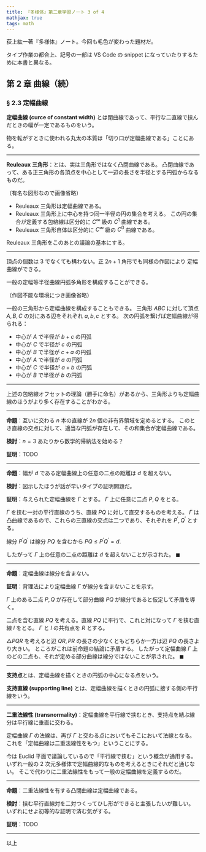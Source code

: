 ```yaml
---
title: 『多様体』第二章学習ノート 3 of 4
mathjax: true
tags: math
---
```


荻上紘一著『多様体』ノート。今回も毛色が変わった題材だ。

タイプ作業の都合上、記号の一部は VS Code の snippet になっていたりするために本書と異なる。

## 第 2 章 曲線（続）

### § 2.3 定幅曲線

**定幅曲線 (curce of constant width)** とは閉曲線であって、平行な二直線で挟んだときの幅が一定であるものをいう。

物を転がすときに使われる丸太の本質は「切り口が定幅曲線である」ことにある。

----

**Reuleaux 三角形**：とは、実は三角形ではなく凸閉曲線である。
凸閉曲線であって、ある正三角形の各頂点を中心として一辺の長さを半径とする円弧からなるものだ。

（有名な図形なので画像省略）

* Reuleaux 三角形は定幅曲線である。
* Reuleaux 三角形上に中心を持つ同一半径の円の集合を考える。
  この円の集合が定義する包絡線は区分的に $C^\infty$ 級の $C^1$ 曲線である。
* Reuleaux 三角形自体は区分的に $C^\infty$ 級の $C^0$ 曲線である。

Reuleaux 三角形をこのあとの議論の基本にする。

----

頂点の個数は $3$ でなくても構わない。正 $2n + 1$ 角形でも同様の作図により
定幅曲線ができる。

一般の定幅等半径曲線円弧多角形を構成することができる。

（作図不能な環境につき画像省略）

一般の三角形から定幅曲線を構成することもできる。
三角形 $ABC$ に対して頂点 $A, B, C$ の対にある辺をそれぞれ $a, b, c$ とする。
次の円弧を繋げば定幅曲線が得られる：

* 中心が $A$ で半径が $b + c$ の円弧
* 中心が $C$ で半径が $c$ の円弧
* 中心が $B$ で半径が $c + a$ の円弧
* 中心が $A$ で半径が $a$ の円弧
* 中心が $C$ で半径が $a + b$ の円弧
* 中心が $B$ で半径が $b$ の円弧

----

上述の包絡線オフセットの理論（勝手に命名）があるから、三角形よりも定幅曲線のほうがより多く存在することがわかる。

----

**命題**：互いに交わる $n$ 本の直線が $2n$ 個の非有界領域を定めるとする。
このとき直線の交点に対して、適当な円弧が存在して、その和集合が定幅曲線である。

**検討**：$n = 3$ あたりから数学的帰納法を始める？

**証明**：TODO

----

**命題**：幅が $d$ である定幅曲線上の任意の二点の距離は $d$ を超えない。

**検討**：図示したほうが話が早いタイプの証明問題だ。

**証明**：与えられた定幅曲線を $\Gamma$ とする。
$\Gamma$ 上に任意に二点 $P, Q$ をとる。

$\Gamma$ を挟む一対の平行直線のうち、直線 $PQ$ に対して直交するものを考える。
$\Gamma$ は凸曲線であるので、これらの三直線の交点は二つであり、それぞれを $P^{\prime}, Q^{\prime}$ とする。

線分 $P^{\prime}Q^{\prime}$ は線分 $PQ$ を含むから
$PQ \le P^{\prime}Q^{\prime} = d.$

したがって $\Gamma$ 上の任意の二点の距離は $d$ を超えないことが示された。
$\blacksquare$

----

**命題**：定幅曲線は線分を含まない。

**証明**：背理法により定幅曲線 $\Gamma$ が線分を含まないことを示す。

$\Gamma$ 上のある二点 $P, Q$ が存在して部分曲線 $PQ$ が線分であると仮定して矛盾を導く。

二点を含む直線 $PQ$ を考える。直線 $PQ$ に平行で、これと対になって $\Gamma$ を挟む直線 $l$ をとる。
$\Gamma$ と $l$ の共有点を $R$ とする。

$\triangle PQR$ を考えると辺 $QR, PR$ の長さの少なくともどちらか一方は辺 $PQ$ の長さより大きい。
ところがこれは前命題の結論に矛盾する。
したがって定幅曲線 $\Gamma$ 上のどの二点も、それが定める部分曲線は線分ではないことが示された。
$\blacksquare$

----

**支持点**とは、定幅曲線を描くときの円弧の中心になる点をいう。

**支持直線 (supporting line)** とは、定幅曲線を描くときの円弧に接する側の平行線をいう。

----

**二重法線性 (transnormality)**：定幅曲線を平行線で挟むとき、支持点を結ぶ線分は平行線に垂直に交わる。

定幅曲線 $\Gamma$ の法線は、再び $\Gamma$ と交わる点においてもそこにおいて法線となる。
これを「定幅曲線は二重法線性をもつ」ということにする。

今は Euclid 平面で議論しているので「平行線で挟む」という概念が通用する。
いずれ一般の $2$ 次元多様体で定幅曲線的なものを考えるときにそれだと通じない。
そこで代わりに二重法線性をもって一般の定幅曲線を定義するのだ。

----

**命題**：二重法線性を有する凸閉曲線は定幅曲線である。

**検討**：挟む平行直線対を二対つくってひし形ができると主張したいが難しい。
いずれにせよ初等的な証明で済む気がする。

**証明**：TODO

----

以上

